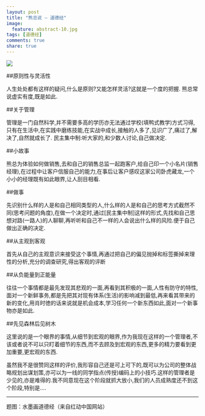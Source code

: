 ```yaml
---
layout: post
title: "熊总说 — 道德经"
image:
  feature: abstract-10.jpg
tags: [道德经]
comments: true
share: true
---
```


![](http://pic.yupoo.com/peigen123_v/Eon4pH75/9j41a.jpg)

##原则性与灵活性

人生处处都有这样的疑问,什么是原则?又能怎样灵活?这就是一个度的把握. 熊总常说虚实有度,既是如此.

##关于管理

管理是一门自然科学,并不需要多高的学历亦无法通过学校(填鸭式教学)方式习得,只有在生活中,在实践中磨练技能,在实战中成长,接触的人多了,见识广了,痛过了,解决了,自然就成长了. 民主集中制:听大家的,和少数人讨论,自己做决定.

##小故事

熊总为体验如何做销售,去和自己的销售总监一起跑客户,给自己印一个小名片(销售经理),在过程中让客户信服自己的能力,在事后让客户感叹这家公司卧虎藏龙,一个小小的经理既有如此眼界,让人刮目相看.

##做事

先识别什么样的人是和自己相同类型的人,什么样的人是和自己的思考方式截然不同(思考问题的角度),在做一个决定时,通过[民主集中制]这样的形式,先找和自己思想对路(一路人)的人聊聊,再听听和自己不一样的人会说出什么样的风险.便于自己做出正确的决定.

##从主观到客观

首先从自己的主观意识来接受这个事情,再通过把自己的偏见抛掉和标签撕掉来理性的分析,充分的调查研究,得出客观的评断

##从负能量到正能量

往往一个事情都是最先发现其悲观的一面,再看到其积极的一面,人性有防守的特性,面对一个新鲜事务,都是先把其对现有体系(生活)的影响减到最低,再来看其带来的新的变化,用肖时徳的话来说就是机会成本,学习任何一个新东西如此,面对一个新事物亦是如此.

##先见森林后见树木

这里说的是一个眼界的事情,从细节到宏观的眼界,作为我现在这样的一个管理者,不该或者说不可以只盯着细节的东西,而不去顾及到宏观的东西,更多的精力要看到更加重要,更宏观的东西.

虽然我不是很赞同这样的评价,我形容自己还是可上可下的,既可以为公司的整体战略规划出谋划策,亦可以为一线的同学指点(传授)编码上的小技巧.这样的管理者是少见的,亦是难得的.我不同意现在这个阶段就抓大放小,我们的人员成熟度还不到这个阶段,特别是….

---
题图：水墨画道德经（来自红动中国网站）
